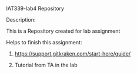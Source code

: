 IAT339-lab4 Repository

Description:

This is a Repository created for lab assignment 

Helps to finish this assignment:

1. https://support.gitkraken.com/start-here/guide/

2. Tutorial from TA in the lab
